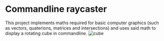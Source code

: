 # Commandline raycaster

This project implements maths required for basic computer graphics (such as vectors, quaterions, matrices and intersections) and uses said math to display a rotating cube in commandline.
![cube](https://github.com/umbc1ok/mgk/assets/93491524/cddf35db-5461-47af-9c4d-991049bea7d9)
